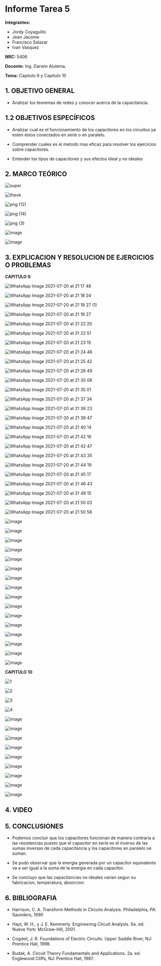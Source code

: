 # Informe Tarea 5
**Integrantes:**
- Jordy Coyaguillo
- Jean Jacome
- Francisco Salazar
- Ivan Vasquez



 **NRC:** 5406
 
 **Docente:** Ing. Darwin Alulema.
 
 **Tema:** Capitulo 9 y Capitulo 10 
 
 ## 1. OBJETIVO GENERAL
 
- Analizar los teoremas de redes y conocer acerca de la capacitancia.

 ## 1.2 OBJETIVOS ESPECÍFICOS
 
- Analizar cual es el funcionamiento de los capacitores en los circuitos ya esten estos conectados en serie o en paralelo.

- Comprender cuales es el metodo mas eficaz para resolver los ejercicios sobre capacitores.

- Entender los tipos de capacitores y sus efectos ideal y no ideales

 ## 2. MARCO TEÓRICO 
 
![super](https://user-images.githubusercontent.com/84586968/126447326-513a437e-400f-4efb-a147-d8e203300d7e.png)
 
![theve](https://user-images.githubusercontent.com/84586968/126447331-a6c89a49-1b87-4f45-937e-f09da355185a.png)
 
 ![png (12)](https://user-images.githubusercontent.com/85137954/126405688-84f9af79-4a0b-4ce5-a55b-c84a25a8eb4b.png)

 ![png (14)](https://user-images.githubusercontent.com/85137954/126406776-7c4651ea-393d-475a-865c-f5152f36cad4.png)

 ![png (3)](https://user-images.githubusercontent.com/85137954/126432802-f12f7187-f21f-4e41-86b2-9ed8b170c132.png)

 
 ![image](https://user-images.githubusercontent.com/85137954/126404367-22a522bf-b949-4569-a2b4-3bfa4d6fe1d5.png)

![image](https://user-images.githubusercontent.com/85137954/126405490-b4067e18-9404-4132-b67e-d35d3f182b63.png)
 
 ## 3. EXPLICACION Y RESOLUCION DE EJERCICIOS O PROBLEMAS 
 
 **CAPITULO 9**
 
 ![WhatsApp Image 2021-07-20 at 21 17 48](https://user-images.githubusercontent.com/85137954/126423131-d0cc19dc-3039-4671-842e-83525e689d5e.jpeg)

 ![WhatsApp Image 2021-07-20 at 21 18 24](https://user-images.githubusercontent.com/85137954/126423137-b3272f1f-0cb1-4a57-aa9a-e4b026263fb6.jpeg)
 
 ![WhatsApp Image 2021-07-20 at 21 19 27 (1)](https://user-images.githubusercontent.com/85137954/126423664-dcc665d0-5b31-48d5-b909-54678a1ffa9f.jpeg)

 ![WhatsApp Image 2021-07-20 at 21 19 27](https://user-images.githubusercontent.com/85137954/126423158-5c8811d2-f83b-4920-b0d0-7b5ec854a164.jpeg)
 
![WhatsApp Image 2021-07-20 at 21 22 20](https://user-images.githubusercontent.com/85137954/126423200-733ee6d2-24f4-414e-bcb0-a665e566fcd9.jpeg)

![WhatsApp Image 2021-07-20 at 21 22 51](https://user-images.githubusercontent.com/85137954/126423212-c320bf48-e56d-41e2-b3c5-04b12bf9d460.jpeg)

![WhatsApp Image 2021-07-20 at 21 23 15](https://user-images.githubusercontent.com/85137954/126423221-e9f54d53-7868-4f91-bf4c-94e1b37a5644.jpeg)

![WhatsApp Image 2021-07-20 at 21 24 46](https://user-images.githubusercontent.com/85137954/126423262-bbda3fec-514a-4aab-a8ad-4a05165b8dc1.jpeg)

![WhatsApp Image 2021-07-20 at 21 25 42](https://user-images.githubusercontent.com/85137954/126423273-50ba9767-d2c6-40b1-ad6b-bf0dbba0a408.jpeg)

![WhatsApp Image 2021-07-20 at 21 26 49](https://user-images.githubusercontent.com/85137954/126423301-19bf9ab9-de8d-4116-aea5-5798c7ac4e71.jpeg)

![WhatsApp Image 2021-07-20 at 21 30 06](https://user-images.githubusercontent.com/85137954/126423317-027cec4a-4327-446c-9c4e-484f9a9490ea.jpeg)

![WhatsApp Image 2021-07-20 at 21 35 01](https://user-images.githubusercontent.com/85137954/126423338-512082ca-1554-4323-8b81-7b90ffc8deb2.jpeg)

![WhatsApp Image 2021-07-20 at 21 37 34](https://user-images.githubusercontent.com/85137954/126423352-5af2ad52-3cbc-44a9-bf73-1e5bbd7487cb.jpeg)

![WhatsApp Image 2021-07-20 at 21 39 23](https://user-images.githubusercontent.com/85137954/126423360-89012ce3-1305-4920-bd97-82ff45b87604.jpeg)

![WhatsApp Image 2021-07-20 at 21 39 47](https://user-images.githubusercontent.com/85137954/126423374-fae9af1d-db85-4ec0-b70b-27a271586e3c.jpeg)

![WhatsApp Image 2021-07-20 at 21 40 14](https://user-images.githubusercontent.com/85137954/126423382-769eb036-10b7-42f6-8012-5a30e4508633.jpeg)

![WhatsApp Image 2021-07-20 at 21 42 16](https://user-images.githubusercontent.com/85137954/126423398-d729b0be-2a10-4a19-9609-7772a51bd366.jpeg)

![WhatsApp Image 2021-07-20 at 21 42 47](https://user-images.githubusercontent.com/85137954/126423412-b414d8ad-99ce-4dc9-80bc-77bd4c1a50d2.jpeg)

![WhatsApp Image 2021-07-20 at 21 43 35](https://user-images.githubusercontent.com/85137954/126423428-90ed6f62-7b74-4f81-8b38-671f5a1161dd.jpeg)

![WhatsApp Image 2021-07-20 at 21 44 19](https://user-images.githubusercontent.com/85137954/126423450-111f1458-441b-4fa7-9064-b561c37b75ea.jpeg)

![WhatsApp Image 2021-07-20 at 21 45 17](https://user-images.githubusercontent.com/85137954/126423459-0c7bf116-ea73-4076-af31-d69c7f8e9720.jpeg)

![WhatsApp Image 2021-07-20 at 21 46 43](https://user-images.githubusercontent.com/85137954/126423469-4e1be66b-a84f-436d-9395-624af27a5bd7.jpeg)

![WhatsApp Image 2021-07-20 at 21 48 15](https://user-images.githubusercontent.com/85137954/126423480-7f70d670-5dbc-486e-8f53-f61fe5bf704d.jpeg)

![WhatsApp Image 2021-07-20 at 21 50 03](https://user-images.githubusercontent.com/85137954/126423486-143381b3-4bd2-40e7-aa03-4a467832dc8e.jpeg)

![WhatsApp Image 2021-07-20 at 21 50 58](https://user-images.githubusercontent.com/85137954/126423496-462645c1-1cbc-40d2-929e-de994de017e4.jpeg)

![image](https://user-images.githubusercontent.com/85137954/126435107-f7f2a428-111f-4591-864b-29ea9bee5c11.png)

![image](https://user-images.githubusercontent.com/85137954/126435124-1c3e4659-752f-48df-b150-55f6074945e0.png)

![image](https://user-images.githubusercontent.com/85137954/126435135-83d55c23-6d56-42a3-9268-b6e3e39b4abc.png)

![image](https://user-images.githubusercontent.com/85137954/126435145-b9ca8c04-fc04-40a1-87ce-978ffd862215.png)

![image](https://user-images.githubusercontent.com/85137954/126435154-dacb98cb-6ba2-43aa-af6e-d0a84f8365f4.png)

![image](https://user-images.githubusercontent.com/85137954/126435167-1767a73a-a5ae-4fe2-9050-af700d8f4a55.png)

![image](https://user-images.githubusercontent.com/85137954/126435171-cdc4fb71-5ef9-49dc-b96d-71cfccc62237.png)

![image](https://user-images.githubusercontent.com/85137954/126435182-d6b02d29-44dd-4034-b03f-08ecec719b92.png)

![image](https://user-images.githubusercontent.com/85137954/126435190-9ab7249f-ea8a-478b-bff2-fcea624c28a2.png)

![image](https://user-images.githubusercontent.com/85137954/126435197-a7b8f474-1b91-4f82-9509-9d63fd177ed8.png)

![image](https://user-images.githubusercontent.com/85137954/126435207-418d846c-cab9-4f3c-b07e-297a553221e7.png)

![image](https://user-images.githubusercontent.com/85137954/126435218-567cf878-a038-4782-849f-df0f78d53f8d.png)

![image](https://user-images.githubusercontent.com/85137954/126435224-c9320515-9ac9-49dd-af1e-86f50035b2bd.png)

![image](https://user-images.githubusercontent.com/85137954/126435234-99e8d707-a691-4efd-bd80-bb31e3cf2d4d.png)

![image](https://user-images.githubusercontent.com/85137954/126435243-28f07e2e-0077-41db-80df-4dfbb4510a20.png)

![image](https://user-images.githubusercontent.com/85137954/126435269-58eaf0d2-801e-46a1-8276-491c0f8889ba.png)



 **CAPITULO 10**
 
 ![1](https://user-images.githubusercontent.com/84586968/126442252-7324c569-cc48-46d6-a5ad-e155cf32f06c.PNG)
 
 ![2](https://user-images.githubusercontent.com/84586968/126442253-1de1dc0b-2652-4ff3-9a36-f5c3a82d16c0.PNG)

 ![3](https://user-images.githubusercontent.com/84586968/126442246-4c597145-a194-4ddf-aeb4-4b2dd0c9cc30.PNG)
 
 ![4](https://user-images.githubusercontent.com/84586968/126442248-a7f3d4ea-e291-49a6-9610-29665476fcdf.PNG)
 
 ![image](https://user-images.githubusercontent.com/85137954/126405746-3caafd6e-af94-4e76-b2d8-d21ecdf08533.png)

![image](https://user-images.githubusercontent.com/85137954/126405867-40001a7e-126d-46c6-abc4-b8717a50dbbb.png)

![image](https://user-images.githubusercontent.com/85137954/126405917-56682025-a1ce-49c8-ac14-944fa49c63b9.png)

![image](https://user-images.githubusercontent.com/85137954/126405975-5b9d0abf-ad21-4f7b-ac3f-e978f08d191f.png)

![image](https://user-images.githubusercontent.com/85137954/126406061-5f0da89c-f944-489c-827d-580ee9bf17ea.png)

![image](https://user-images.githubusercontent.com/85137954/126406174-c1b79314-4740-4fc0-839d-ee0247617713.png)

![image](https://user-images.githubusercontent.com/85137954/126406224-6cbebe62-24b4-4bca-a6d6-847966f11167.png)

![image](https://user-images.githubusercontent.com/85137954/126406289-04284d35-f69f-4d95-b379-87d8dac0265a.png)

![image](https://user-images.githubusercontent.com/85137954/126406335-37580d64-d51d-4dfa-8c05-63c5ae7bcceb.png)
 
## 4. VIDEO


## 5. CONCLUSIONES

- Podemos concluir que los capacitores funcionan de manera contraria a las resistencias puesto que el capacitor en serie es el inverso de las sumas inversas de cada capacitancia y los capacitores en paralelo se suman.

- Se pudo observar que la energia generada por un capacitor equivalente va a ser igual a la suma de la energia en cada capacitor.

- Se concluyo que las capacitancias no ideales varian segun su fabricacion, temperatura, absorcion.

## 6. BIBLIOGRAFIA

- Harrison, C. A. Transform Methods in Circuits Analysis. Philadelphia, PA: Saunders, 1990

- Hayt, W. H., y J. E. Kemmerly. Engineering Circuit Analysis.
6a. ed. Nueva York: McGraw-Hill, 2001.

- Cogdeil, J. R. Foundations of Electric Circuits. Upper Saddle
River, NJ: Prentice Hall, 1998.

- Budak, A. Circuit Theory Fundamentals and Applications. 2a.
ed. Englewood Cliffs, NJ: Prentice Hall, 1987.

